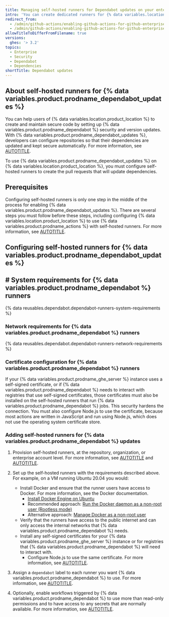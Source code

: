```yaml
---
title: Managing self-hosted runners for Dependabot updates on your enterprise
intro: 'You can create dedicated runners for {% data variables.location.product_location %} that {% data variables.product.prodname_dependabot %} uses to create pull requests to help secure and maintain the dependencies used in repositories on your enterprise.'
redirect_from:
  - /admin/github-actions/enabling-github-actions-for-github-enterprise-server/setting-up-dependabot-updates
  - /admin/github-actions/enabling-github-actions-for-github-enterprise-server/managing-self-hosted-runners-for-dependabot-updates
allowTitleToDifferFromFilename: true
versions:
  ghes: '> 3.2'
topics:
  - Enterprise
  - Security
  - Dependabot
  - Dependencies
shortTitle: Dependabot updates
---
```


## About self-hosted runners for {% data variables.product.prodname_dependabot_updates %}

You can help users of {% data variables.location.product_location %} to create and maintain secure code by setting up {% data variables.product.prodname_dependabot %} security and version updates. With {% data variables.product.prodname_dependabot_updates %}, developers can configure repositories so that their dependencies are updated and kept secure automatically. For more information, see [AUTOTITLE](/admin/configuration/configuring-github-connect/enabling-dependabot-for-your-enterprise).

To use {% data variables.product.prodname_dependabot_updates %} on {% data variables.location.product_location %}, you must configure self-hosted runners to create the pull requests that will update dependencies.

## Prerequisites

Configuring self-hosted runners is only one step in the middle of the process for enabling {% data variables.product.prodname_dependabot_updates %}. There are several steps you must follow before these steps, including configuring {% data variables.location.product_location %} to use {% data variables.product.prodname_actions %} with self-hosted runners. For more information, see [AUTOTITLE](/admin/configuration/configuring-github-connect/enabling-dependabot-for-your-enterprise).

## Configuring self-hosted runners for {% data variables.product.prodname_dependabot_updates %}

## # System requirements for {% data variables.product.prodname_dependabot %} runners

{% data reusables.dependabot.dependabot-runners-system-requirements %}

### Network requirements for {% data variables.product.prodname_dependabot %} runners

{% data reusables.dependabot.dependabot-runners-network-requirements %}

### Certificate configuration for {% data variables.product.prodname_dependabot %} runners

If your {% data variables.product.prodname_ghe_server %} instance uses a self-signed certificate, or if {% data variables.product.prodname_dependabot %} needs to interact with registries that use self-signed certificates, those certificates must also be installed on the self-hosted runners that run {% data variables.product.prodname_dependabot %} jobs. This security hardens the connection. You must also configure Node.js to use the certificate, because most actions are written in JavaScript and run using Node.js, which does not use the operating system certificate store.

### Adding self-hosted runners for {% data variables.product.prodname_dependabot %} updates

1. Provision self-hosted runners, at the repository, organization, or enterprise account level. For more information, see [AUTOTITLE](/actions/hosting-your-own-runners/managing-self-hosted-runners/about-self-hosted-runners) and [AUTOTITLE](/actions/hosting-your-own-runners/managing-self-hosted-runners/adding-self-hosted-runners).

1. Set up the self-hosted runners with the requirements described above. For example, on a VM running Ubuntu 20.04 you would:
   * Install Docker and ensure that the runner users have access to Docker. For more information, see the Docker documentation.
     * [Install Docker Engine on Ubuntu](https://docs.docker.com/engine/install/ubuntu/)
     * Recommended approach: [Run the Docker daemon as a non-root user (Rootless mode)](https://docs.docker.com/engine/security/rootless/)
     * Alternative approach: [Manage Docker as a non-root user](https://docs.docker.com/engine/install/linux-postinstall/#manage-docker-as-a-non-root-user)
   * Verify that the runners have access to the public internet and can only access the internal networks that {% data variables.product.prodname_dependabot %} needs.
   * Install any self-signed certificates for your {% data variables.product.prodname_ghe_server %} instance or for registries that {% data variables.product.prodname_dependabot %} will need to interact with.
     * Configure Node.js to use the same certificate. For more information, see [AUTOTITLE](/admin/github-actions/advanced-configuration-and-troubleshooting/troubleshooting-github-actions-for-your-enterprise#configuring-nodejs-to-use-the-certificate).

1. Assign a `dependabot` label to each runner you want {% data variables.product.prodname_dependabot %} to use. For more information, see [AUTOTITLE](/actions/hosting-your-own-runners/managing-self-hosted-runners/using-labels-with-self-hosted-runners#assigning-a-label-to-a-self-hosted-runner).

1. Optionally, enable workflows triggered by {% data variables.product.prodname_dependabot %} to use more than read-only permissions and to have access to any secrets that are normally available. For more information, see [AUTOTITLE](/admin/github-actions/advanced-configuration-and-troubleshooting/troubleshooting-github-actions-for-your-enterprise#providing-workflows-triggered-by-dependabot-access-to-secrets-and-increased-permissions).
